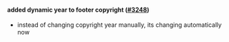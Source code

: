 #### added dynamic year to footer copyright ([#3248](https://github.com/shopsys/shopsys/pull/3248))

-   instead of changing copyright year manually, its changing automatically now
